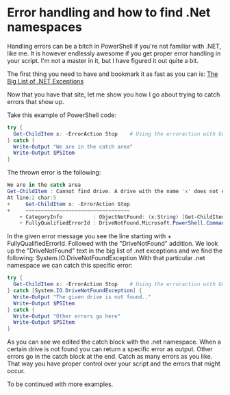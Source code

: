 # Error handling and how to find .Net namespaces

Handling errors can be a bitch in PowerShell if you're not familiar with .NET, like me.
It is however endlessly awesome if you get proper error handling in your script.
I'm not a master in it, but I have figured it out quite a bit.

The first thing you need to have and bookmark it as fast as you can is:
[The Big List of .NET Exceptions](https://powershellexplained.com/2017-04-07-all-dotnet-exception-list/?utm_source=blog&utm_medium=blog&utm_content=crosspost)

Now that you have that site, let me show you how I go about trying to catch errors that show up.

Take this example of PowerShell code:
```powershell
try {
  Get-ChildItem x: -ErrorAction Stop    # Using the erroraction with Get-ChildItem is needed or you'll never get to your catch block
} catch {
  Write-Output "We are in the catch area"
  Write-Output $PSItem
}
```
The thrown error is the following:
```powershell
We are in the catch area
Get-ChildItem : Cannot find drive. A drive with the name 'x' does not exist.
At line:2 char:5
+     Get-ChildItem x: -ErrorAction Stop
+     ~~~~~~~~~~~~~~~~~~~~~~~~~~~~~~~~~~
    + CategoryInfo          : ObjectNotFound: (x:String) [Get-ChildItem], DriveNotFoundException
    + FullyQualifiedErrorId : DriveNotFound,Microsoft.PowerShell.Commands.GetChildItemCommand
```

In the given error message you see the line starting with + FullyQualifiedErrorId. Followed with the "DriveNotFound" addition.
We look up the "DriveNotFound" text in the big list of .net exceptions and we find the following: System.IO.DriveNotFoundException
With that particular .net namespace we can catch this specific error:

```powershell
try {
  Get-ChildItem x: -ErrorAction Stop    # Using the erroraction with Get-ChildItem is needed or you'll never get to your catch block
} catch [System.IO.DriveNotFoundException] {
  Write-Output "The given drive is not found.."
  Write-Output $PSItem
} catch {
  Write-Output "Other errors go here"
  Write-Output $PSItem
}
```
As you can see we edited the catch block with the .net namespace. When a certain drive is not found you can return a specific error as output.
Other errors go in the catch block at the end.
Catch as many errors as you like. That way you have proper control over your script and the errors that might occur.

To be continued with more examples.
